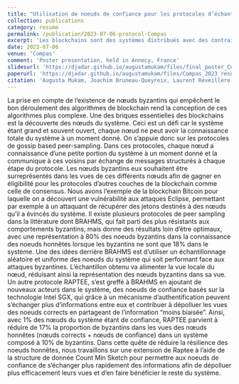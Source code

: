 ```yaml
---
title: "Utilisation de noeuds de confiance pour les protocoles d’échantillonage de pairs tolérants aux attaques byzantines"
collection: publications
category: resume
permalink: /publication/2023-07-06-protocol-Compas
excerpt: 'Les blockchains sont des systèmes distribués avec des contraintes propres à satisfaire. Il faut par exemple s’assurer que les nœuds du système aient un état à jour dans des délais opportun, mais aussi que l’intégrité voir de la confidentialité des données soit préservée. '
date: 2023-07-06
venue: 'Compas'
comment: 'Poster presentation, held in Annecy, France'
slidesurl: 'https://djadar.github.io/augustamukam/files/final_poster_Compas.pdf'
paperurl: 'https://djadar.github.io/augustamukam/files/Compas_2023_resume.pdf'
citation: 'Augusta Mukam, Joachim Bruneau-Queyreix, Laurent Réveillère. Utilisation de noeuds de confiance pour les protocoles d’échantillonnage de pairs tolérants aux attaques byzantines, juillet 2023, Annecy, France.'
---
```


La prise en compte de l’existence de nœuds byzantins qui empêchent le bon déroulement des algorithmes
de blockchain rend la conception de ces algorithmes plus complexe. Une des briques essentielles des blockchains est la découverte des nœuds du système. Ceci est un défi car le système étant grand et souvent ouvert, chaque nœud ne peut avoir la connaissance totale du système à un moment donné. On s’appuie donc sur les protocoles de gossip based peer-sampling. Dans
ces protocoles, chaque nœud a connaissance d’une petite portion du système à un moment donné et la communique à ces voisins par échange de messages structurés à chaque étape du protocole. Les nœuds byzantins eux souhaitent être surreprésentés dans les vues de ces différents nœuds afin de gagner en éligibilité pour les protocoles d’autres couches de la blockchain comme celle de consensus. Nous avons l’exemple de la blockchain Bitcoin pour laquelle on a découvert une vulnérabilité aux attaques Eclipse, permettant par exemple à un attaquant de récupérer des jetons destinés à des nœuds qu’il a évincés du système.
Il existe plusieurs protocoles de peer sampling dans la littérature dont BRAHMS, qui fait parti des plus résistants aux comportements byzantins, mais donne des résultats loin d’être optimaux, avec une représentation à 80% des noeuds byzantins dans la connaissance des noeuds honnêtes lorsque les byzantins ne sont que 18% dans le système. Une des idées derrière BRAHMS est
d’utiliser un échantillonnage aléatoire et uniforme des noeuds du système qui soit performant face aux attaques byzantines. L’échantillon obtenu va alimenter la vue locale du nœud, réduisant ainsi la représentation des nœuds byzantins dans sa vue. Un autre protocole RAPTEE, s’est greffé à BRAHMS en ajoutant de nouveaux acteurs dans le système, des noeuds de confiance basés sur la technologie Intel SGX, qui grâce à un mécanisme d’authentification peuvent s’échanger plus d’informations entre eux et contribuer à dépolluer les vues des noeuds corrects en partageant de l’information “moins biaisée”. Ainsi, avec 1% des nœuds du système étant de confiance, RAPTEE parvient à réduire de 17% la proportion de byzantins dans les vues des nœuds honnêtes (nœuds corrects + nœuds de confiance) dans un système composé à 10% de byzantins.
Dans cette quête de réduire la résilience des noeuds honnêtes, nous travaillons sur une extension de Raptee à l’aide de la structure de donnée Count Min Sketch pour permettre aux noeuds de confiance de s’échanger plus rapidement des informations afin de dépolluer plus efficacement leurs vues et d’en faire bénéficier le reste du système.
